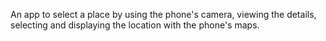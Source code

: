 An app to select a place by using the phone's camera, viewing the details, selecting and displaying the location with the phone's maps.